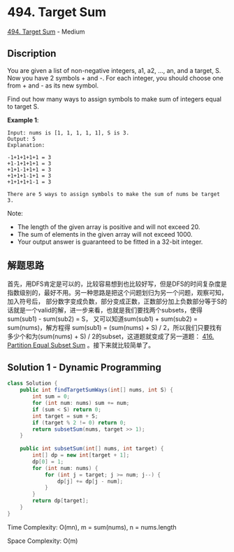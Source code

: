 # 494. Target Sum

[494. Target Sum](https://leetcode.com/problems/target-sum/) - Medium

## Discription
You are given a list of non-negative integers, a1, a2, ..., an, and a target, S. Now you have 2 symbols + and -. For each integer, you should choose one from + and - as its new symbol.

Find out how many ways to assign symbols to make sum of integers equal to target S.

**Example 1**:

    Input: nums is [1, 1, 1, 1, 1], S is 3. 
    Output: 5
    Explanation: 

    -1+1+1+1+1 = 3
    +1-1+1+1+1 = 3
    +1+1-1+1+1 = 3
    +1+1+1-1+1 = 3
    +1+1+1+1-1 = 3

    There are 5 ways to assign symbols to make the sum of nums be target 3.

Note:
+ The length of the given array is positive and will not exceed 20.
+ The sum of elements in the given array will not exceed 1000.
+ Your output answer is guaranteed to be fitted in a 32-bit integer.

## 解题思路
首先，用DFS肯定是可以的，比较容易想到也比较好写，但是DFS的时间复杂度是指数级别的，最好不用。另一种思路是把这个问题划归为另一个问题，观察可知，加入符号后，
部分数字变成负数，部分变成正数，正数部分加上负数部分等于S的话就是一个valid的解，进一步来看，也就是我们要找两个subsets，使得sum(sub1) - sum(sub2) = S，
又可以知道sum(sub1) + sum(sub2) = sum(nums)，解方程得 sum(sub1) = (sum(nums) + S) / 2，所以我们只要找有多少个和为(sum(nums) + S) / 2的subset，这道题就变成了另一道题：
[416. Partition Equal Subset Sum](https://github.com/cswsq96/My-LeetCode-Solutions/blob/master/Problems/416.%20Partition%20Equal%20Subset%20Sum.md)
。接下来就比较简单了。


## Solution 1 - Dynamic Programming

```java
class Solution {
    public int findTargetSumWays(int[] nums, int S) {
        int sum = 0;
        for (int num: nums) sum += num;
        if (sum < S) return 0;
        int target = sum + S;
        if (target % 2 != 0) return 0;
        return subsetSum(nums, target >> 1);
    }
    
    public int subsetSum(int[] nums, int target) {
        int[] dp = new int[target + 1];
        dp[0] = 1;
        for (int num: nums) {
            for (int j = target; j >= num; j--) {
                dp[j] += dp[j - num];
            }
        }
        return dp[target];
    }
}
```
Time Complexity: O(mn), m = sum(nums), n = nums.length

Space Complexity: O(m)

